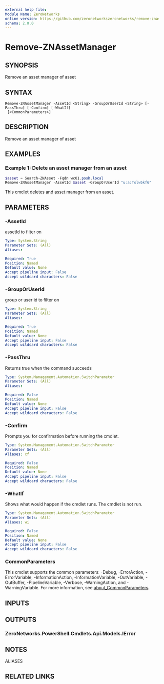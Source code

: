 ```yaml
---
external help file:
Module Name: ZeroNetworks
online version: https://github.com/zeronetworkszeronetworks/remove-znassetmanager
schema: 2.0.0
---
```


# Remove-ZNAssetManager

## SYNOPSIS
Remove an asset manager of asset

## SYNTAX

```
Remove-ZNAssetManager -AssetId <String> -GroupOrUserId <String> [-PassThru] [-Confirm] [-WhatIf]
 [<CommonParameters>]
```

## DESCRIPTION
Remove an asset manager of asset

## EXAMPLES

### Example 1: Delete an asset manager from an asset
```powershell
$asset = Search-ZNAsset -Fqdn wc01.posh.local
Remove-ZNAssetManager -AssetId $asset -GroupOrUserId "u:a:Tolw5kf6"

```

This cmdlet deletes and asset manager from an asset.

## PARAMETERS

### -AssetId
assetId to filter on

```yaml
Type: System.String
Parameter Sets: (All)
Aliases:

Required: True
Position: Named
Default value: None
Accept pipeline input: False
Accept wildcard characters: False
```

### -GroupOrUserId
group or user id to filter on

```yaml
Type: System.String
Parameter Sets: (All)
Aliases:

Required: True
Position: Named
Default value: None
Accept pipeline input: False
Accept wildcard characters: False
```

### -PassThru
Returns true when the command succeeds

```yaml
Type: System.Management.Automation.SwitchParameter
Parameter Sets: (All)
Aliases:

Required: False
Position: Named
Default value: None
Accept pipeline input: False
Accept wildcard characters: False
```

### -Confirm
Prompts you for confirmation before running the cmdlet.

```yaml
Type: System.Management.Automation.SwitchParameter
Parameter Sets: (All)
Aliases: cf

Required: False
Position: Named
Default value: None
Accept pipeline input: False
Accept wildcard characters: False
```

### -WhatIf
Shows what would happen if the cmdlet runs.
The cmdlet is not run.

```yaml
Type: System.Management.Automation.SwitchParameter
Parameter Sets: (All)
Aliases: wi

Required: False
Position: Named
Default value: None
Accept pipeline input: False
Accept wildcard characters: False
```

### CommonParameters
This cmdlet supports the common parameters: -Debug, -ErrorAction, -ErrorVariable, -InformationAction, -InformationVariable, -OutVariable, -OutBuffer, -PipelineVariable, -Verbose, -WarningAction, and -WarningVariable. For more information, see [about_CommonParameters](http://go.microsoft.com/fwlink/?LinkID=113216).

## INPUTS

## OUTPUTS

### ZeroNetworks.PowerShell.Cmdlets.Api.Models.IError

## NOTES

ALIASES

## RELATED LINKS

